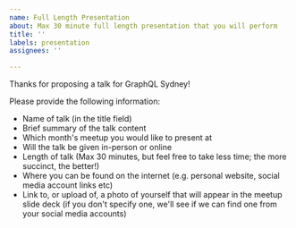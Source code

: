 ```yaml
---
name: Full Length Presentation
about: Max 30 minute full length presentation that you will perform
title: ''
labels: presentation
assignees: ''

---
```


Thanks for proposing a talk for GraphQL Sydney!

Please provide the following information:

- Name of talk (in the title field)
- Brief summary of the talk content
- Which month's meetup you would like to present at
- Will the talk be given in-person or online
- Length of talk (Max 30 minutes, but feel free to take less time; the more succinct, the better!)
- Where you can be found on the internet (e.g. personal website, social media account links etc)
- Link to, or upload of, a photo of yourself that will appear in the meetup slide deck (if you don't specify one, we'll see if we can find one from your social media accounts)

